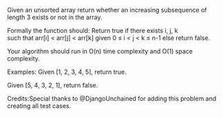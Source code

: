 
Given an unsorted array return whether an increasing subsequence of length 3 exists or not in the array.


Formally the function should:
Return true if there exists i, j, k  
such that arr[i] &lt; arr[j] &lt; arr[k] given 0 &le; i &lt; j &lt; k &le; n-1 
else return false.



Your algorithm should run in O(n) time complexity and O(1) space complexity.


Examples:
Given [1, 2, 3, 4, 5],
return true.


Given [5, 4, 3, 2, 1],
return false.


Credits:Special thanks to @DjangoUnchained for adding this problem and creating all test cases.